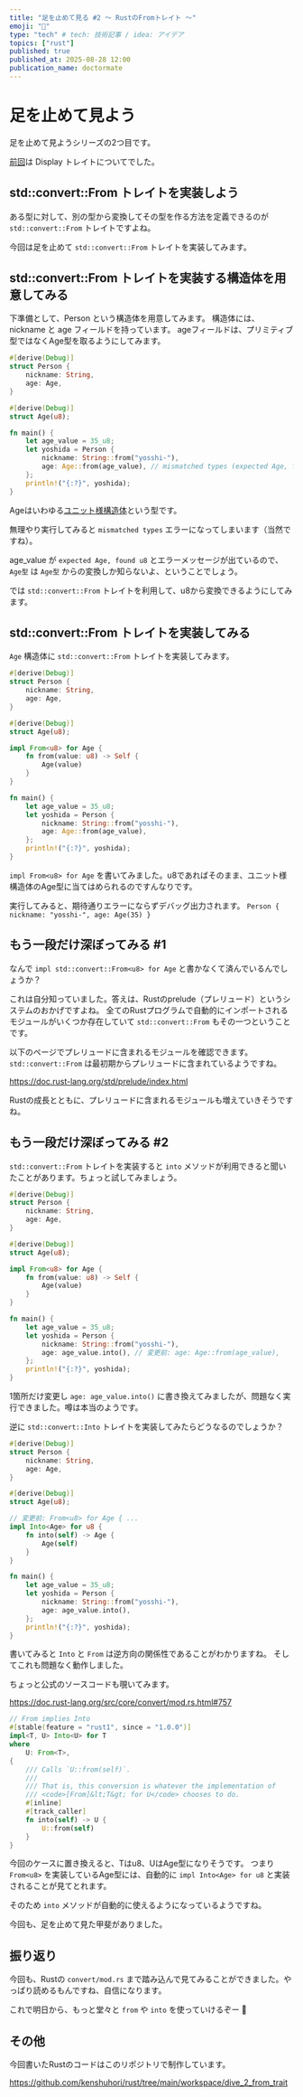 ```yaml
---
title: "足を止めて見る #2 〜 RustのFromトレイト 〜"
emoji: "🚶"
type: "tech" # tech: 技術記事 / idea: アイデア
topics: ["rust"]
published: true
published_at: 2025-08-28 12:00
publication_name: doctormate
---
```


# 足を止めて見よう

足を止めて見ようシリーズの2つ目です。

[前回](https://zenn.dev/doctormate/articles/dive_1_display_trait)は Display トレイトについてでした。

## std::convert::From トレイトを実装しよう

ある型に対して、別の型から変換してその型を作る方法を定義できるのが `std::convert::From` トレイトですよね。

今回は足を止めて `std::convert::From` トレイトを実装してみます。


## std::convert::From トレイトを実装する構造体を用意してみる

下準備として、Person という構造体を用意してみます。
構造体には、nickname と age フィールドを持っています。
ageフィールドは、プリミティブ型ではなくAge型を取るようにしてみます。


```rust
#[derive(Debug)]
struct Person {
    nickname: String,
    age: Age,
}

#[derive(Debug)]
struct Age(u8);

fn main() {
    let age_value = 35_u8;
    let yoshida = Person {
        nickname: String::from("yosshi-"),
        age: Age::from(age_value), // mismatched types (expected Age, found u8)
    };
    println!("{:?}", yoshida);
}
```

Ageはいわゆる[ユニット様構造体](https://doc.rust-jp.rs/book-ja/ch05-01-defining-structs.html#%E3%83%95%E3%82%A3%E3%83%BC%E3%83%AB%E3%83%89%E3%81%AE%E3%81%AA%E3%81%84%E3%83%A6%E3%83%8B%E3%83%83%E3%83%88%E6%A7%98%E3%82%88%E3%81%86%E6%A7%8B%E9%80%A0%E4%BD%93)という型です。

無理やり実行してみると `mismatched types` エラーになってしまいます（当然ですね）。

age_value が `expected Age, found u8` とエラーメッセージが出ているので、 `Age型` は `Age型` からの変換しか知らないよ、ということでしょう。

では `std::convert::From` トレイトを利用して、u8から変換できるようにしてみます。

## std::convert::From トレイトを実装してみる

`Age` 構造体に `std::convert::From` トレイトを実装してみます。

```rust
#[derive(Debug)]
struct Person {
    nickname: String,
    age: Age,
}

#[derive(Debug)]
struct Age(u8);

impl From<u8> for Age {
    fn from(value: u8) -> Self {
        Age(value)
    }
}

fn main() {
    let age_value = 35_u8;
    let yoshida = Person {
        nickname: String::from("yosshi-"),
        age: Age::from(age_value),
    };
    println!("{:?}", yoshida);
}
```

`impl From<u8> for Age` を書いてみました。u8であればそのまま、ユニット様構造体のAge型に当てはめられるのですんなりです。

実行してみると、期待通りエラーにならずデバッグ出力されます。
`Person { nickname: "yosshi-", age: Age(35) }`

## もう一段だけ深ぼってみる #1

なんで `impl std::convert::From<u8> for Age` と書かなくて済んでいるんでしょうか？

これは自分知っていました。答えは、Rustのprelude（プレリュード）というシステムのおかげですよね。
全てのRustプログラムで自動的にインポートされるモジュールがいくつか存在していて `std::convert::From` もその一つということです。

以下のページでプレリュードに含まれるモジュールを確認できます。`std::convert::From` は最初期からプレリュードに含まれているようですね。

https://doc.rust-lang.org/std/prelude/index.html

Rustの成長とともに、プレリュードに含まれるモジュールも増えていきそうですね。

## もう一段だけ深ぼってみる #2

`std::convert::From` トレイトを実装すると `into` メソッドが利用できると聞いたことがあります。ちょっと試してみましょう。

```rust
#[derive(Debug)]
struct Person {
    nickname: String,
    age: Age,
}

#[derive(Debug)]
struct Age(u8);

impl From<u8> for Age {
    fn from(value: u8) -> Self {
        Age(value)
    }
}

fn main() {
    let age_value = 35_u8;
    let yoshida = Person {
        nickname: String::from("yosshi-"),
        age: age_value.into(), // 変更前: age: Age::from(age_value),
    };
    println!("{:?}", yoshida);
}
```

1箇所だけ変更し `age: age_value.into()` に書き換えてみましたが、問題なく実行できました。噂は本当のようです。

逆に `std::convert::Into` トレイトを実装してみたらどうなるのでしょうか？

```rust
#[derive(Debug)]
struct Person {
    nickname: String,
    age: Age,
}

#[derive(Debug)]
struct Age(u8);

// 変更前: From<u8> for Age { ...
impl Into<Age> for u8 {
    fn into(self) -> Age {
        Age(self)
    }
}

fn main() {
    let age_value = 35_u8;
    let yoshida = Person {
        nickname: String::from("yosshi-"),
        age: age_value.into(),
    };
    println!("{:?}", yoshida);
}
```

書いてみると `Into` と `From` は逆方向の関係性であることがわかりますね。
そしてこれも問題なく動作しました。

ちょっと公式のソースコードも覗いてみます。

https://doc.rust-lang.org/src/core/convert/mod.rs.html#757

```rust
// From implies Into
#[stable(feature = "rust1", since = "1.0.0")]
impl<T, U> Into<U> for T
where
    U: From<T>,
{
    /// Calls `U::from(self)`.
    ///
    /// That is, this conversion is whatever the implementation of
    /// <code>[From]&lt;T&gt; for U</code> chooses to do.
    #[inline]
    #[track_caller]
    fn into(self) -> U {
        U::from(self)
    }
}
```

今回のケースに置き換えると、Tはu8、UはAge型になりそうです。
つまり `From<u8>` を実装しているAge型には、自動的に `impl Into<Age> for u8` と実装されることが見てとれます。

そのため `into` メソッドが自動的に使えるようになっているようですね。

今回も、足を止めて見た甲斐がありました。


## 振り返り

今回も、Rustの `convert/mod.rs` まで踏み込んで見てみることができました。やっぱり読めるもんですね、自信になります。

これで明日から、もっと堂々と `from` や `into` を使っていけるぞー 🙌

## その他

今回書いたRustのコードはこのリポジトリで制作しています。

https://github.com/kenshuhori/rust/tree/main/workspace/dive_2_from_trait

